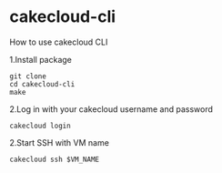 # cakecloud-cli
How to use cakecloud CLI

1.Install package
```
git clone
cd cakecloud-cli
make
```

2.Log in with your cakecloud username and password
```
cakecloud login
```

2.Start SSH with VM name
```
cakecloud ssh $VM_NAME
```
